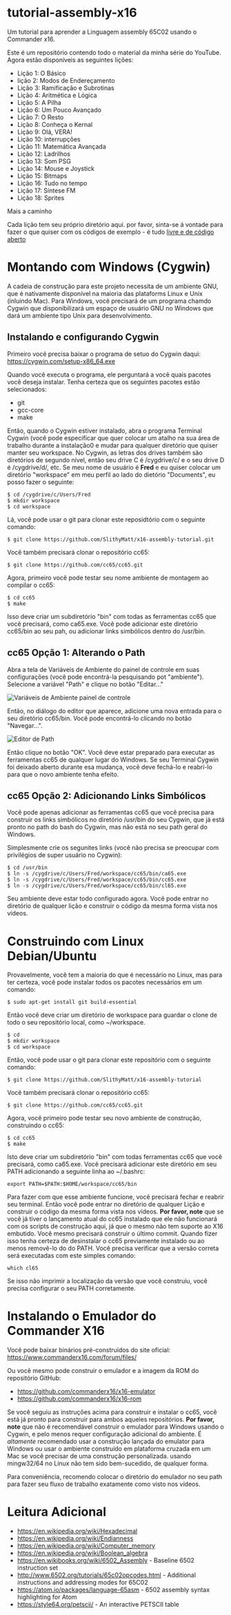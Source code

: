 # tutorial-assembly-x16

Um tutorial para aprender a Linguagem assembly 65C02 usando o Commander x16.

Este é um repositório contendo todo o material da minha série do YouTube. Agora
estão disponíveis as seguintes lições:

- Lição 1: O Básico
- lição 2: Modos de Endereçamento
- Lição 3: Ramificação e Subrotinas
- Lição 4: Aritmética e Lógica
- Lição 5: A Pilha
- Lição 6: Um Pouco Avançado
- Lição 7: O Resto
- Lição 8: Conheça o Kernal
- Lição 9: Olá, VERA!
- Lição 10: interrupções
- Lição 11: Matemática Avançada
- Lição 12: Ladrilhos
- Lição 13: Som PSG
- Lição 14: Mouse e Joystick
- Lição 15: Bitmaps
- Lição 16: Tudo no tempo
- Lição 17: Síntese FM
- Lição 18: Sprites

Mais a caminho

Cada lição tem seu próprio diretório aqui. por favor, sinta-se á vontade para
fazer o que quiser com os códigos de exemplo - é tudo [livre e de código aberto](LICENSE)

# Montando com Windows (Cygwin)

A cadeia de construção para este projeto necessita de um ambiente GNU, que é
nativamente disponível na maioria das plataforms Linux e Unix (inluindo Mac). Para
Windows, você precisará de um programa chamdo Cygwin que disponibilizará um espaço
de usuário GNU no Windows que dará um ambiente tipo Unix para desenvolvimento.

## Instalando e configurando Cygwin

Primeiro você precisa baixar o programa de setuo do Cygwin daqui:
https://cygwin.com/setup-x86_64.exe


Quando você executa o programa, ele perguntará a você quais pacotes vocẽ deseja instalar.
Tenha certeza que os seguintes pacotes estão selecionados:

- git
- gcc-core
- make

Então, quando o Cygwin estiver instalado, abra o programa Terminal Cygwin (você
pode especificar que quer colocar um atalho na sua área de trabalho durante a
instalação0 e mudar para qualquer diretório que quiser manter seu workspace.
No Cygwin, as letras dos drives também são diretórios de segundo nível, então
seu drive C é /cygdrive/c/ e o seu drive D é /cygdrive/d/, etc. Se meu nome
de usuário é **Fred** e eu quiser colocar um diretório "workspace" em meu
perfil ao lado do dietório "Documents", eu posso fazer o seguinte:

```
$ cd /cygdrive/c/Users/Fred
$ mkdir workspace
$ cd workspace
```

Lá, você pode usar o git para clonar este reposidtório com o seguinte comando:

```
$ git clone https://github.com/SlithyMatt/x16-assembly-tutorial.git
```

Você também precisará clonar o repositório cc65:


```
$ git clone https://github.com/cc65/cc65.git
```

Agora, primeiro você pode testar seu nome ambiente de montagem ao compilar o cc65:


```
$ cd cc65
$ make
```

Isso deve criar um subdiretório "bin" com todas as ferramentas cc65 que você precisará,
como ca65.exe. Você pode adicionar este diretório cc65/bin ao seu pah, ou adicionar
links simbólicos dentro do /usr/bin.

## cc65 Opção 1: Alterando o Path

Abra a tela de Variáveis de Ambiente do painel de controle em suas configurações (você pode encontrá-la pesquisando pot "ambiente"). Selecione a variável "Path" e clique no botão "Editar..."

![Variáveis de Ambiente painel de controle](env.png)

Então, no diálogo do editor que aparece, adicione uma nova entrada para o seu diretório cc65/bin.
Você pode encontrá-lo clicando no botão "Navegar...".

![Editor de Path](path.png)

Então clique no botão "OK". Você deve estar preparado para executar as ferramentas cc65 de qualquer lugar do Windows.
Se seu Terminal Cygwin foi deixado aberto durante esa mudança, você deve fechá-lo e reabrí-lo para que o novo ambiente tenha efeito.

## cc65 Opção 2: Adicionando Links Simbólicos

Você pode apenas adicionar as ferramentas cc65 que você precisa para construir os links simbólicos no diretório /usr/bin do seu Cygwin, que já está pronto no path do bash do Cygwin, mas não está no seu path geral do Windows.

Simplesmente crie os segunites links (você não precisa se preocupar com privilégios de super usuário no Cygwin):


```
$ cd /usr/bin
$ ln -s /cygdrive/c/Users/Fred/workspace/cc65/bin/ca65.exe
$ ln -s /cygdrive/c/Users/Fred/workspace/cc65/bin/cc65.exe
$ ln -s /cygdrive/c/Users/Fred/workspace/cc65/bin/cl65.exe
```

Seu ambiente deve estar todo configurado agora.
Você pode entrar no diretório de qualquer lição e construir o código da mesma
forma vista nos vídeos.

# Construindo com Linux Debian/Ubuntu

Provavelmente, você tem a maioria do que é necessário no Linux, mas para ter certeza,
você pode instalar todos os pacotes necessários em um comando:


```
$ sudo apt-get install git build-essential
```

Então você deve criar um diretório de workspace para guardar o clone de todo o seu 
repositório local, como ~/workspace.

```
$ cd
$ mkdir workspace
$ cd workspace
```

Então, você pode usar o git para clonar este repositório com o seguinte comando:


```
$ git clone https://github.com/SlithyMatt/x16-assembly-tutorial
```

Você também precisará clonar o repositório cc65:


```
$ git clone https://github.com/cc65/cc65.git
```

Agora, você primeiro pode testar seu novo ambiente de construção, construindo o cc65:


```
$ cd cc65
$ make
```

Isto deve criar um subdiretório "bin" com todas ferramentas cc65 que você precisará,
como ca65.exe. Vocẽ precisará adicionar este diretório em seu PATH adicionando a seguinte
linha ao ~/.bashrc:

```
export PATH=$PATH:$HOME/workspace/cc65/bin
```

Para fazer com que esse ambiente funcione, você precisará fechar e reabrir seu terminal.
Então você pode entrar no diretório de qualquer Lição e construir o código da mesma forma
vista nos vídeos. **Por favor, note** que se você já tiver o lançamento atual do cc65 instalado
que ele não funcionará com os scripts de construção aqui, já que o mesmo não tem suporte ao X16
embutido. Você mesmo precisará construir o último commit. Quando fizer isso tenha certeza de desinstalar
o cc65 previamente instalado ou ao menos removẽ-lo do do PATH. Você precisa verificar que a versão
correta será executadas com este simples comando:

```
which cl65
```

Se isso não imprimir a localização da versão que você construiu, você precisa
configurar o seu PATH corretamente.

# Instalando o Emulador do Commander X16

Você pode baixar binários pré-construídos do site oficial: https://www.commanderx16.com/forum/files/

Ou você mesmo pode construir o emulador e a imagem da ROM do repositório GitHub:
- https://github.com/commanderx16/x16-emulator
- https://github.com/commanderx16/x16-rom


Se você seguiu as instruções acima para construir e instalar o cc65, você está já pronto
para construir para ambos aqueles repositórios. **Por favor, note** que não é recomendável
construir o emulador para Windows usando o Cygwin, e pelo menos requer configuração adicional
do ambiente. É *altamente* recomendado usar a construção lançada do emulator para Windows ou
usar o ambiente construído em plataforma cruzada em um Mac se você precisar de uma construção
personalizada. usando mingw32/64 no Linux não tem sido bem-sucedido, de qualquer forma.

Para conveniência, recomendo colocar o diretório do emulador no seu path para fazer seu fluxo
de trabalho exatamente como visto nos vídeos.

# Leitura Adicional

- https://en.wikipedia.org/wiki/Hexadecimal
- https://en.wikipedia.org/wiki/Endianness
- https://en.wikipedia.org/wiki/Computer_memory
- https://en.wikipedia.org/wiki/Boolean_algebra
- https://en.wikibooks.org/wiki/6502_Assembly   - Baseline 6502 instruction set
- http://www.6502.org/tutorials/65c02opcodes.html  - Additional instructions and addressing modes for 65C02
- https://atom.io/packages/language-65asm - 6502 assembly syntax highlighting for Atom
- https://style64.org/petscii/ - An interactive PETSCII table
